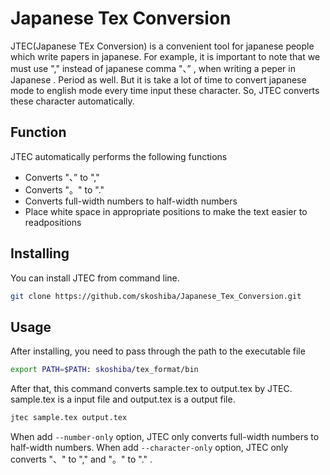 # Japanese Tex Conversion
JTEC(Japanese TEx Conversion) is a convenient tool for japanese people which write papers in japanese. For example, it is important to note that we must use "," instead of japanese comma "、” , when writing a peper in Japanese .    Period as well. But it is take a lot of time to convert japanese mode to english mode every time input these character. So, JTEC converts these character automatically.

## Function
JTEC automatically performs the following functions
- Converts "、” to ","
- Converts "。" to "."
- Converts full-width numbers to half-width numbers
- Place white space in appropriate positions to make the text easier to readpositions

## Installing
You can install JTEC from command line.
```bash
git clone https://github.com/skoshiba/Japanese_Tex_Conversion.git
```

## Usage
After installing, you need to pass through the path to the executable file
```bash
export PATH=$PATH: skoshiba/tex_format/bin
```
After that, this command converts sample.tex to output.tex by JTEC. sample.tex is a input file and output.tex is a output file.
```bash
jtec sample.tex output.tex
```
When add `--number-only` option, JTEC only converts full-width numbers to half-width numbers.
When add `--character-only` option, JTEC only converts "、" to "," and "。" to "." .
